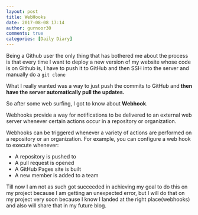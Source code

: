 ```yaml
---
layout: post
title: WebHooks
date: 2017-08-08 17:14
author: gurnoor30
comments: true
categories: [Daily Diary]
---
```

Being a Github user the only thing that has bothered me about the process is that every time I want to deploy a new version of my website whose code is on Github is, I have to push it to GitHub and then SSH into the server and manually do a <code>git clone</code>

What I really wanted was a way to just push the commits to GitHub and<strong> then have the server automatically pull the updates.</strong>

So after some web surfing, I got to know about <strong>Webhook</strong>.

Webhooks provide a way for notifications to be delivered to an external web server whenever certain actions occur in a repository or organization.

Webhooks can be triggered whenever a variety of actions are performed on a repository or an organization. For example, you can configure a web hook to execute whenever:
<ul>
	<li>A repository is pushed to</li>
	<li>A pull request is opened</li>
	<li>A GitHub Pages site is built</li>
	<li>A new member is added to a team</li>
</ul>
Till now I am not as such got succeeded in achieving my goal to do this on my project because I am getting an unexpected error, but I will do that on my project very soon because I know I landed at the right place(webhooks) and also will share that in my future blog.
